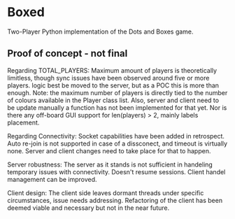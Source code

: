 # Boxed
Two-Player Python implementation of the Dots and Boxes game.

## Proof of concept - not final ##


Regarding TOTAL_PLAYERS:
Maximum amount of players is theoretically limitless,
though sync issues have been observed around five or more players.
logic best be moved to the server, but as a POC this is more than enough.
Note: the maximum number of players is directly tied to the number of
colours available in the Player class list. Also, server and client
need to be update manually a function has not been implemented for that yet.
Nor is there any off-board GUI support for len(players) > 2,
mainly labels placement.

Regarding Connectivity:
Socket capabilities have been added in retrospect.
Auto re-join is not supported in case of a dissconect, and timeout
is virtually none. Server and client changes need to take place
for that to happen.

Server robustness:
The server as it stands is not sufficient in handeling temporary
issues with connectivity. Doesn't resume sessions.
Client handel management can be improved.

Client design:
The client side leaves dormant threads under specific circumstances,
issue needs addressing.
Refactoring of the client has been deemed viable and necessary
but not in the near future.
